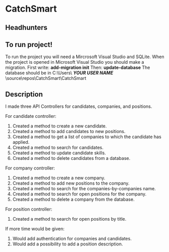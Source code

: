# CatchSmart
## **Headhunters**

## **To run project!**

To run the project you will need a Mircrosoft Visual Studio and SQLite. 
When the project is opened in Microsoft Visual Studio you should make a migration.
First write: **add-migration init**
Then: **update-database**
The database should be in C:\Users\ **_YOUR USER NAME_** \source\repos\CatchSmart\CatchSmart

## **Description**

I made three API Controllers for candidates, companies, and positions.

For candidate controller: 
1. Created a method to create a new candidate.
2. Created a method to add candidates to new positions.
3. Created a method to get a list of companies to which the candidate has applied.
4. Created a method to search for candidates. 
5. Created a method to update candidate skills. 
6. Created a method to delete candidates from a database.

For company controller:
1. Created a method to create a new company.
2. Created a method to add new positions to the company. 
3. Created a method to search for the companies-by-companies name. 
4. Created a method to search for open positions for the company.
5. Created a method to delete a company from the database. 

For position controller:
1. Created a method to search for open positions by title.

If more time would be given: 
1. Would add authentication for companies and candidates.
2. Would add a possibility to add a position description. 


